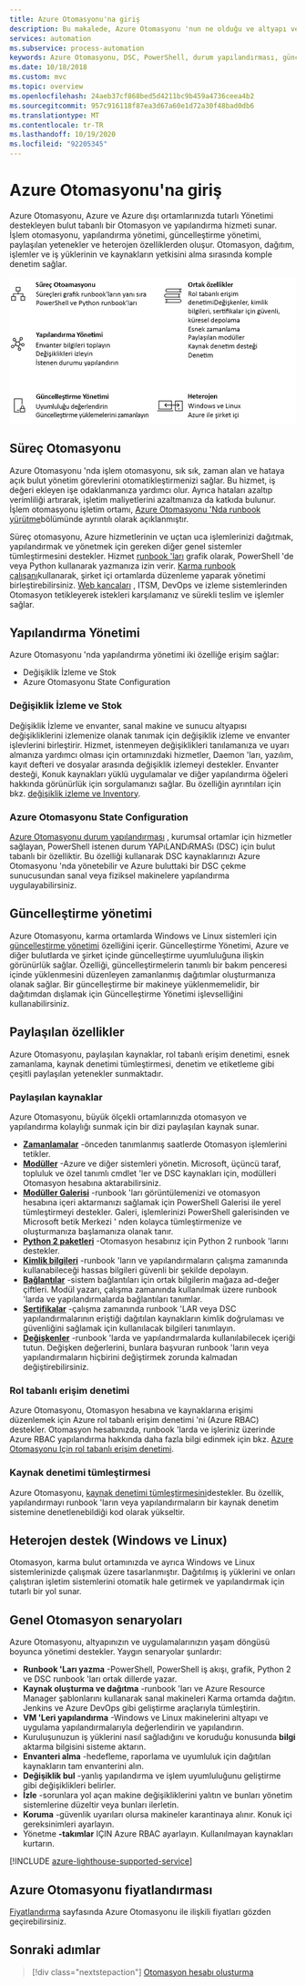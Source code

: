 ```yaml
---
title: Azure Otomasyonu'na giriş
description: Bu makalede, Azure Otomasyonu 'nun ne olduğu ve altyapı ve uygulamaların yaşam döngüsünü otomatik hale getirmek için nasıl kullanılacağı açıklanmaktadır.
services: automation
ms.subservice: process-automation
keywords: Azure Otomasyonu, DSC, PowerShell, durum yapılandırması, güncelleştirme yönetimi, değişiklik izleme, DSC, envanter, runbook 'lar, Python, grafik
ms.date: 10/18/2018
ms.custom: mvc
ms.topic: overview
ms.openlocfilehash: 24aeb37cf868bed5d4211bc9b459a4736ceea4b2
ms.sourcegitcommit: 957c916118f87ea3d67a60e1d72a30f48bad0db6
ms.translationtype: MT
ms.contentlocale: tr-TR
ms.lasthandoff: 10/19/2020
ms.locfileid: "92205345"
---
```

# <a name="an-introduction-to-azure-automation"></a>Azure Otomasyonu'na giriş

Azure Otomasyonu, Azure ve Azure dışı ortamlarınızda tutarlı Yönetimi destekleyen bulut tabanlı bir Otomasyon ve yapılandırma hizmeti sunar. İşlem otomasyonu, yapılandırma yönetimi, güncelleştirme yönetimi, paylaşılan yetenekler ve heterojen özelliklerden oluşur. Otomasyon, dağıtım, işlemler ve iş yüklerinin ve kaynakların yetkisini alma sırasında komple denetim sağlar.

![Otomasyon Özellikleri](media/automation-overview/automation-overview.png)

## <a name="process-automation"></a>Süreç Otomasyonu

Azure Otomasyonu 'nda işlem otomasyonu, sık sık, zaman alan ve hataya açık bulut yönetim görevlerini otomatikleştirmenizi sağlar. Bu hizmet, iş değeri ekleyen işe odaklanmanıza yardımcı olur. Ayrıca hataları azaltıp verimliliği artırarak, işletim maliyetlerini azaltmanıza da katkıda bulunur. İşlem otomasyonu işletim ortamı, [Azure Otomasyonu 'Nda runbook yürütme](automation-runbook-execution.md)bölümünde ayrıntılı olarak açıklanmıştır.

Süreç otomasyonu, Azure hizmetlerinin ve uçtan uca işlemlerinizi dağıtmak, yapılandırmak ve yönetmek için gereken diğer genel sistemler tümleştirmesini destekler. Hizmet [runbook 'ları](automation-runbook-types.md) grafik olarak, PowerShell 'de veya Python kullanarak yazmanıza izin verir. [Karma runbook çalışanı](automation-hybrid-runbook-worker.md)kullanarak, şirket içi ortamlarda düzenleme yaparak yönetimi birleştirebilirsiniz. [Web kancaları](automation-webhooks.md) , ITSM, DevOps ve izleme sistemlerinden Otomasyon tetikleyerek istekleri karşılamanız ve sürekli teslim ve işlemler sağlar. 

## <a name="configuration-management"></a>Yapılandırma Yönetimi

Azure Otomasyonu 'nda yapılandırma yönetimi iki özelliğe erişim sağlar:

* Değişiklik İzleme ve Stok
* Azure Otomasyonu State Configuration

### <a name="change-tracking-and-inventory"></a>Değişiklik İzleme ve Stok

Değişiklik İzleme ve envanter, sanal makine ve sunucu altyapısı değişikliklerini izlemenize olanak tanımak için değişiklik izleme ve envanter işlevlerini birleştirir. Hizmet, istenmeyen değişiklikleri tanılamanıza ve uyarı almanıza yardımcı olması için ortamınızdaki hizmetler, Daemon 'ları, yazılım, kayıt defteri ve dosyalar arasında değişiklik izlemeyi destekler. Envanter desteği, Konuk kaynakları yüklü uygulamalar ve diğer yapılandırma öğeleri hakkında görünürlük için sorgulamanızı sağlar. Bu özelliğin ayrıntıları için bkz. [değişiklik izleme ve Inventory](change-tracking/overview.md).

### <a name="azure-automation-state-configuration"></a>Azure Otomasyonu State Configuration

[Azure Otomasyonu durum yapılandırması](automation-dsc-overview.md) , kurumsal ortamlar için hizmetler sağlayan, PowerShell istenen durum YAPıLANDıRMASı (DSC) için bulut tabanlı bir özelliktir. Bu özelliği kullanarak DSC kaynaklarınızı Azure Otomasyonu 'nda yönetebilir ve Azure buluttaki bir DSC çekme sunucusundan sanal veya fiziksel makinelere yapılandırma uygulayabilirsiniz. 

## <a name="update-management"></a>Güncelleştirme yönetimi

Azure Otomasyonu, karma ortamlarda Windows ve Linux sistemleri için [güncelleştirme yönetimi](update-management/update-mgmt-overview.md) özelliğini içerir. Güncelleştirme Yönetimi, Azure ve diğer bulutlarda ve şirket içinde güncelleştirme uyumluluğuna ilişkin görünürlük sağlar. Özelliği, güncelleştirmelerin tanımlı bir bakım penceresi içinde yüklenmesini düzenleyen zamanlanmış dağıtımlar oluşturmanıza olanak sağlar. Bir güncelleştirme bir makineye yüklenmemelidir, bir dağıtımdan dışlamak için Güncelleştirme Yönetimi işlevselliğini kullanabilirsiniz.

## <a name="shared-capabilities"></a>Paylaşılan özellikler

Azure Otomasyonu, paylaşılan kaynaklar, rol tabanlı erişim denetimi, esnek zamanlama, kaynak denetimi tümleştirmesi, denetim ve etiketleme gibi çeşitli paylaşılan yetenekler sunmaktadır.

### <a name="shared-resources"></a><a name="shared-resources"></a>Paylaşılan kaynaklar

Azure Otomasyonu, büyük ölçekli ortamlarınızda otomasyon ve yapılandırma kolaylığı sunmak için bir dizi paylaşılan kaynak sunar.

* **[Zamanlamalar](./shared-resources/schedules.md)** -önceden tanımlanmış saatlerde Otomasyon işlemlerini tetikler.
* **[Modüller](./shared-resources/modules.md)** -Azure ve diğer sistemleri yönetin. Microsoft, üçüncü taraf, topluluk ve özel tanımlı cmdlet 'ler ve DSC kaynakları için, modülleri Otomasyon hesabına aktarabilirsiniz.
* **[Modüller Galerisi](automation-runbook-gallery.md)** -runbook 'ları görüntülemenizi ve otomasyon hesabına içeri aktarmanızı sağlamak için PowerShell Galerisi ile yerel tümleştirmeyi destekler. Galeri, işlemlerinizi PowerShell galerisinden ve Microsoft betik Merkezi ' nden kolayca tümleştirmenize ve oluşturmanıza başlamanıza olanak tanır.
* **[Python 2 paketleri](python-packages.md)** -Otomasyon hesabınız için Python 2 runbook 'larını destekler.
* **[Kimlik bilgileri](./shared-resources/credentials.md)** -runbook 'ların ve yapılandırmaların çalışma zamanında kullanabileceği hassas bilgileri güvenli bir şekilde depolayın.
* **[Bağlantılar](automation-connections.md)** -sistem bağlantıları için ortak bilgilerin mağaza ad-değer çiftleri. Modül yazarı, çalışma zamanında kullanılmak üzere runbook 'larda ve yapılandırmalarda bağlantıları tanımlar.
* **[Sertifikalar](./shared-resources/certificates.md)** -çalışma zamanında runbook 'LAR veya DSC yapılandırmalarının eriştiği dağıtılan kaynakların kimlik doğrulaması ve güvenliğini sağlamak için kullanılacak bilgileri tanımlayın. 
* **[Değişkenler](./shared-resources/variables.md)** -runbook 'larda ve yapılandırmalarda kullanılabilecek içeriği tutun. Değişken değerlerini, bunlara başvuran runbook 'ların veya yapılandırmaların hiçbirini değiştirmek zorunda kalmadan değiştirebilirsiniz.

### <a name="role-based-access-control"></a>Rol tabanlı erişim denetimi

Azure Otomasyonu, Otomasyon hesabına ve kaynaklarına erişimi düzenlemek için Azure rol tabanlı erişim denetimi 'ni (Azure RBAC) destekler. Otomasyon hesabınızda, runbook 'larda ve işleriniz üzerinde Azure RBAC yapılandırma hakkında daha fazla bilgi edinmek için bkz. [Azure Otomasyonu Için rol tabanlı erişim denetimi](automation-role-based-access-control.md).

### <a name="source-control-integration"></a>Kaynak denetimi tümleştirmesi

Azure Otomasyonu, [kaynak denetimi tümleştirmesini](source-control-integration.md)destekler. Bu özellik, yapılandırmayı runbook 'ların veya yapılandırmaların bir kaynak denetim sistemine denetlenebildiği kod olarak yükseltir.

## <a name="heterogeneous-support-windows-and-linux"></a>Heterojen destek (Windows ve Linux)

Otomasyon, karma bulut ortamınızda ve ayrıca Windows ve Linux sistemlerinizde çalışmak üzere tasarlanmıştır. Dağıtılmış iş yüklerini ve onları çalıştıran işletim sistemlerini otomatik hale getirmek ve yapılandırmak için tutarlı bir yol sunar.

## <a name="common-scenarios-for-automation"></a>Genel Otomasyon senaryoları

Azure Otomasyonu, altyapınızın ve uygulamalarınızın yaşam döngüsü boyunca yönetimi destekler. Yaygın senaryolar şunlardır:

* **Runbook 'Ları yazma** -PowerShell, PowerShell iş akışı, grafik, Python 2 ve DSC runbook 'ları ortak dillerde yazar. 
* **Kaynak oluşturma ve dağıtma** -runbook 'ları ve Azure Resource Manager şablonlarını kullanarak sanal makineleri Karma ortamda dağıtın. Jenkins ve Azure DevOps gibi geliştirme araçlarıyla tümleştirin.
* **VM 'Leri yapılandırma** -Windows ve Linux makinelerini altyapı ve uygulama yapılandırmalarıyla değerlendirin ve yapılandırın.
* Kuruluşunuzun iş yüklerini nasıl sağladığını ve koruduğu konusunda **bilgi** aktarma bilgisini sisteme aktarın. 
* **Envanteri alma** -hedefleme, raporlama ve uyumluluk için dağıtılan kaynakların tam envanterini alın. 
* **Değişiklik bul** -yanlış yapılandırma ve işlem uyumluluğunu geliştirme gibi değişiklikleri belirler.
* **İzle** -sorunlara yol açan makine değişikliklerini yalıtın ve bunları yönetim sistemlerine düzeltir veya bunları ilerletin.
* **Koruma** -güvenlik uyarıları olursa makineler karantinaya alınır. Konuk içi gereksinimleri ayarlayın.
* Yönetme **-takımlar** IÇIN Azure RBAC ayarlayın. Kullanılmayan kaynakları kurtarın.

[!INCLUDE [azure-lighthouse-supported-service](../../includes/azure-lighthouse-supported-service.md)]

## <a name="pricing-for-azure-automation"></a>Azure Otomasyonu fiyatlandırması

[Fiyatlandırma](https://azure.microsoft.com/pricing/details/automation/) sayfasında Azure Otomasyonu ile ilişkili fiyatları gözden geçirebilirsiniz.

## <a name="next-steps"></a>Sonraki adımlar

> [!div class="nextstepaction"]
> [Otomasyon hesabı oluşturma](automation-quickstart-create-account.md)
